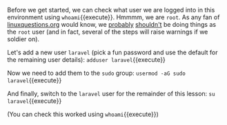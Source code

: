 Before we get started, we can check what user we are logged into in this environment using `whoami`{{execute}}. Hmmmm, we are `root`. As any fan of [linuxquestions.org](linuxquestions.org) would know, we [probably](https://www.linuxquestions.org/questions/linux-newbie-8/disadvantages-of-using-root-194884/) [shouldn't](https://www.linuxquestions.org/questions/linux-newbie-8/what-is-so-dangerous-about-using-root-47298/) be doing things as the `root` user (and in fact, several of the steps will raise warnings if we soldier on).

Let's add a new user `laravel` (pick a fun password and use the default for the remaining user details):
`adduser laravel`{{execute}}

Now we need to add them to the `sudo` group:
`usermod -aG sudo laravel`{{execute}}

And finally, switch to the `laravel` user for the remainder of this lesson:
`su laravel`{{execute}}

(You can check this worked using `whoami`{{execute}})